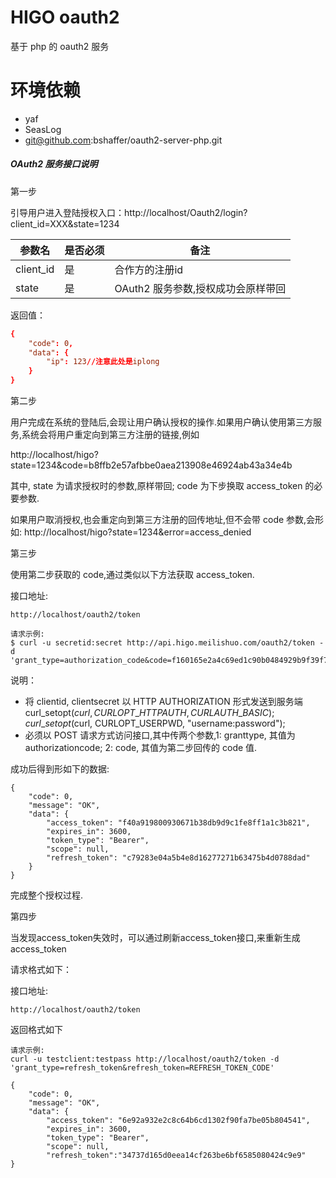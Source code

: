 # HIGO oauth2

基于 php 的 oauth2 服务

# 环境依赖

- yaf
- SeasLog
- git@github.com:bshaffer/oauth2-server-php.git


##### OAuth2 服务接口说明

第一步

引导用户进入登陆授权入口：http://localhost/Oauth2/login?client_id=XXX&state=1234


参数名      			| 是否必须	 		|   备注
--------   			| ---    			|   ---
client_id  			| 是      			|   合作方的注册id
state               | 是             |   OAuth2 服务参数,授权成功会原样带回


返回值：

```conf
{
    "code": 0,
    "data": {
        "ip": 123//注意此处是iplong
    }
}
```

第二步

用户完成在系统的登陆后,会现让用户确认授权的操作.如果用户确认使用第三方服务,系统会将用户重定向到第三方注册的链接,例如

http://localhost/higo?state=1234&code=b8ffb2e57afbbe0aea213908e46924ab43a34e4b

其中, state 为请求授权时的参数,原样带回; code 为下步换取 access_token 的必要参数.

如果用户取消授权,也会重定向到第三方注册的回传地址,但不会带 code 参数,会形如: http://localhost/higo?state=1234&error=access_denied


第三步

使用第二步获取的 code,通过类似以下方法获取 access_token.

接口地址:

```
http://localhost/oauth2/token
```

```
请求示例:
$ curl -u secretid:secret http://api.higo.meilishuo.com/oauth2/token -d 'grant_type=authorization_code&code=f160165e2a4c69ed1c90b0484929b9f39f760f11'
```

说明：

- 将 clientid, clientsecret 以 HTTP AUTHORIZATION 形式发送到服务端curl\_setopt($curl, CURLOPT\_HTTPAUTH, CURLAUTH\_BASIC ) ; curl\_setopt($curl, CURLOPT\_USERPWD, "username:password");
- 必须以 POST 请求方式访问接口,其中传两个参数,1: granttype, 其值为 authorizationcode; 2: code, 其值为第二步回传的 code 值.


成功后得到形如下的数据:

```
{
    "code": 0,
    "message": "OK",
    "data": {
        "access_token": "f40a919800930671b38db9d9c1fe8ff1a1c3b821",
        "expires_in": 3600,
        "token_type": "Bearer",
        "scope": null,
        "refresh_token": "c79283e04a5b4e8d16277271b63475b4d0788dad"
    }
}
```

完成整个授权过程.




第四步

当发现access_token失效时，可以通过刷新access_token接口,来重新生成access_token

请求格式如下：

接口地址:

```
http://localhost/oauth2/token
```

返回格式如下

```
请求示例:
curl -u testclient:testpass http://localhost/oauth2/token -d 'grant_type=refresh_token&refresh_token=REFRESH_TOKEN_CODE'
```

```
{
    "code": 0,
    "message": "OK",
    "data": {
        "access_token": "6e92a932e2c8c64b6cd1302f90fa7be05b804541",
        "expires_in": 3600,
        "token_type": "Bearer",
        "scope": null,
        "refresh_token":"34737d165d0eea14cf263be6bf6585080424c9e9"
}

```
